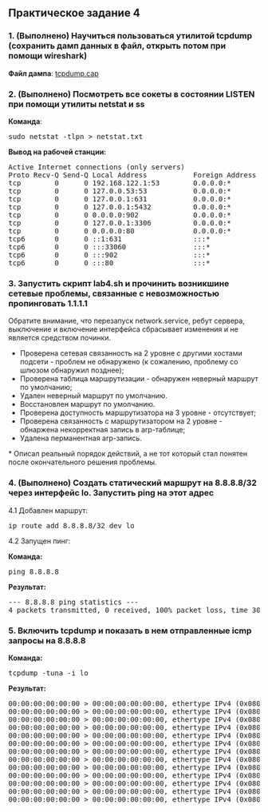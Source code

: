 ## Практическое задание 4

### 1. (Выполнено) Научиться пользоваться утилитой tcpdump (сохранить дамп данных в файл, открыть потом при помощи wireshark)

**Файл дампа**: <a href="tcpdump.cap">tcpdump.cap</a>

### 2. (Выполнено) Посмотреть все сокеты в состоянии LISTEN при помощи утилиты netstat и ss


**Команда**:
<pre>sudo netstat -tlpn > netstat.txt</pre>

**Вывод на рабочей станции:**
<pre>
Active Internet connections (only servers)
Proto Recv-Q Send-Q Local Address           Foreign Address         State       PID/Program name    
tcp        0      0 192.168.122.1:53        0.0.0.0:*               LISTEN      1540/dnsmasq        
tcp        0      0 127.0.0.53:53           0.0.0.0:*               LISTEN      967/systemd-resolve 
tcp        0      0 127.0.0.1:631           0.0.0.0:*               LISTEN      1266/cupsd          
tcp        0      0 127.0.0.1:5432          0.0.0.0:*               LISTEN      1283/postgres       
tcp        0      0 0.0.0.0:902             0.0.0.0:*               LISTEN      1983/vmware-authdla 
tcp        0      0 127.0.0.1:3306          0.0.0.0:*               LISTEN      1292/mysqld         
tcp        0      0 0.0.0.0:80              0.0.0.0:*               LISTEN      1213/nginx: master  
tcp6       0      0 ::1:631                 :::*                    LISTEN      1266/cupsd          
tcp6       0      0 :::33060                :::*                    LISTEN      1292/mysqld         
tcp6       0      0 :::902                  :::*                    LISTEN      1983/vmware-authdla 
tcp6       0      0 :::80                   :::*                    LISTEN      1213/nginx: master  
</pre>

### 3. Запустить скрипт lab4.sh и прочинить возникшине сетевые проблемы, связанные с невозможностью пропинговать 1.1.1.1
Обратите внимание, что перезапуск network.service, ребут сервера, выключение и включение интерфейса сбрасывает изменения и не является средством починки.

- Проверена сетевая связанность на 2 уровне с другими хостами подсети - проблем не обнаружено (к сожалению, проблему со шлюзом обнаружил позднее);
- Проверена таблица маршрутизации - обнаружен неверный маршрут по умолчанию;
- Удален неверный маршрут по умолчанию.
- Восстановлен маршрут по умолчанию.
- Проверена доступность маршрутизатора на 3 уровне - отсутствует;
- Проверена связанность с маршрутизатором на 2 уровне - обнаржена некорректная запись в arp-таблице;
- Удалена перманентная arp-запись.

\* Описал реальный порядок действий, а не тот который стал понятен после окончательного решения проблемы.


### 4. (Выполнено) Создать статический маршрут на 8.8.8.8/32 через интерфейс lo. Запустить ping на этот адрес


4.1 Добавлен маршрут:
<pre>
ip route add 8.8.8.8/32 dev lo
</pre>

4.2 Запущен пинг:

**Команда:**

<pre>ping 8.8.8.8</pre>

**Результат:**

<pre>
--- 8.8.8.8 ping statistics ---
4 packets transmitted, 0 received, 100% packet loss, time 3008ms
</pre>


### 5. Включить tcpdump и показать в нем отправленные icmp запросы на 8.8.8.8


**Команда:**
<pre>tcpdump -tuna -i lo</pre>


**Результат:**
<pre>
00:00:00:00:00:00 > 00:00:00:00:00:00, ethertype IPv4 (0x0800), length 98: 192.168.124.139 > 8.8.8.8: ICMP echo request, id 1491, seq 1, length 64
00:00:00:00:00:00 > 00:00:00:00:00:00, ethertype IPv4 (0x0800), length 98: 192.168.124.139 > 8.8.8.8: ICMP echo request, id 1491, seq 2, length 64
00:00:00:00:00:00 > 00:00:00:00:00:00, ethertype IPv4 (0x0800), length 98: 192.168.124.139 > 8.8.8.8: ICMP echo request, id 1491, seq 3, length 64
00:00:00:00:00:00 > 00:00:00:00:00:00, ethertype IPv4 (0x0800), length 98: 192.168.124.139 > 8.8.8.8: ICMP echo request, id 1491, seq 4, length 64
00:00:00:00:00:00 > 00:00:00:00:00:00, ethertype IPv4 (0x0800), length 98: 192.168.124.139 > 8.8.8.8: ICMP echo request, id 1491, seq 5, length 64
00:00:00:00:00:00 > 00:00:00:00:00:00, ethertype IPv4 (0x0800), length 98: 192.168.124.139 > 8.8.8.8: ICMP echo request, id 1491, seq 6, length 64
00:00:00:00:00:00 > 00:00:00:00:00:00, ethertype IPv4 (0x0800), length 98: 192.168.124.139 > 8.8.8.8: ICMP echo request, id 1491, seq 7, length 64
00:00:00:00:00:00 > 00:00:00:00:00:00, ethertype IPv4 (0x0800), length 98: 192.168.124.139 > 8.8.8.8: ICMP echo request, id 1491, seq 8, length 64
00:00:00:00:00:00 > 00:00:00:00:00:00, ethertype IPv4 (0x0800), length 98: 192.168.124.139 > 8.8.8.8: ICMP echo request, id 1491, seq 9, length 64
00:00:00:00:00:00 > 00:00:00:00:00:00, ethertype IPv4 (0x0800), length 98: 192.168.124.139 > 8.8.8.8: ICMP echo request, id 1491, seq 10, length 64
00:00:00:00:00:00 > 00:00:00:00:00:00, ethertype IPv4 (0x0800), length 98: 192.168.124.139 > 8.8.8.8: ICMP echo request, id 1491, seq 11, length 64
00:00:00:00:00:00 > 00:00:00:00:00:00, ethertype IPv4 (0x0800), length 98: 192.168.124.139 > 8.8.8.8: ICMP echo request, id 1494, seq 1, length 64
00:00:00:00:00:00 > 00:00:00:00:00:00, ethertype IPv4 (0x0800), length 98: 192.168.124.139 > 8.8.8.8: ICMP echo request, id 1494, seq 2, length 64
</pre>